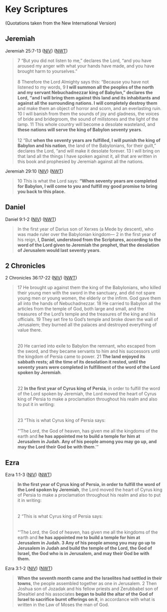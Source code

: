 # Key Scriptures

(Quotations taken from the New International Version)

## Jeremiah

Jeremiah 25:7-13 ([NIV](https://www.biblegateway.com/passage/?search=Jeremiah+25%3A7-13+&version=NIV))
([NWT](https://wol.jw.org/en/wol/l/r1/lp-e?q=jeremiah+25%3A7-13))

> 7 “But you did not listen to me,” declares the Lord, “and you have aroused my anger with what your hands have made,
> and you have brought harm to yourselves.” <br><br> 8 Therefore the Lord Almighty says this: “Because you have not
> listened to my words, 9 **I will summon all the peoples of the north and my servant Nebuchadnezzar king of Babylon,”
> declares the Lord, “and I will bring them against this land and its inhabitants and against all the surrounding
> nations. I will completely destroy them** and make them an object of horror and scorn, and an everlasting ruin. 10 I
> will banish from them the sounds of joy and gladness, the voices of bride and bridegroom, the sound of millstones and
> the light of the lamp. 11 This whole country will become a desolate wasteland, and **these nations will serve the king
> of Babylon seventy years**. <br><br> 12 “But **when the seventy years are fulfilled, I will punish the king of Babylon
> and his nation**, the land of the Babylonians, for their guilt,” declares the Lord, “and will make it desolate
> forever. 13 I will bring on that land all the things I have spoken against it, all that are written in this book and
> prophesied by Jeremiah against all the nations.

Jeremiah 29:10 ([NIV](https://www.biblegateway.com/passage/?search=Jeremiah+29%3A10&version=NIV))
([NWT](https://wol.jw.org/en/wol/l/r1/lp-e?q=jeremiah+29%3A10))

> 10 This is what the Lord says: **“When seventy years are completed for Babylon, I will come to you and fulfill my good
> promise to bring you back to this place.**

## Daniel

Daniel 9:1-2 ([NIV](https://www.biblegateway.com/passage/?search=Daniel+9%3A1-2&version=NIV))
([NWT](https://wol.jw.org/en/wol/l/r1/lp-e?q=Daniel+9%3A1-2))

> In the first year of Darius son of Xerxes (a Mede by descent), who was made ruler over the Babylonian kingdom— 2 in
> the first year of his reign, **I, Daniel, understood from the Scriptures, according to the word of the Lord given to
> Jeremiah the prophet, that the desolation of Jerusalem would last seventy years**.

## 2 Chronicles

2 Chronicles 36:17-22 ([NIV](https://www.biblegateway.com/passage/?search=2+Chronicles+36%3A17-23&version=NIV))
([NWT](https://wol.jw.org/en/wol/l/r1/lp-e?q=2+Chronicles+36%3A17-23))

> 17 He brought up against them the king of the Babylonians, who killed their young men with the sword in the sanctuary,
> and did not spare young men or young women, the elderly or the infirm. God gave them all into the hands of
> Nebuchadnezzar. 18 He carried to Babylon all the articles from the temple of God, both large and small, and the
> treasures of the Lord’s temple and the treasures of the king and his officials. 19 They set fire to God’s temple and
> broke down the wall of Jerusalem; they burned all the palaces and destroyed everything of value there. <br><br>  
>  20 He carried into exile to Babylon the remnant, who escaped from the sword, and they became servants to him and his successors
> until the kingdom of Persia came to power. 21 **The land enjoyed its sabbath rests; all the time of its desolation it rested,
> until the seventy years were completed in fulfillment of the word of the Lord spoken by Jeremiah**. <br><br>  
>  22 **In the first year of Cyrus king of Persia**, in order to fulfill the word of the Lord spoken by Jeremiah, the
> Lord moved the heart of Cyrus king of Persia to make a proclamation throughout his realm and also to put it in
> writing: <br><br>  
>  23 “This is what Cyrus king of Persia says: <br><br> “‘The Lord, the God of heaven, has given me all the kingdoms of the
> earth and **he has appointed me to build a temple for him at Jerusalem in Judah. Any of his people among you may go up,
> and may the Lord their God be with them**.’”

## Ezra

Ezra 1:1-3 ([NIV](https://www.biblegateway.com/passage/?search=Ezra+1%3A1-3&version=NIV))
([NWT](https://wol.jw.org/en/wol/l/r1/lp-e?q=Ezra+1%3A1-3))

> **In the first year of Cyrus king of Persia, in order to fulfill the word of the Lord spoken by Jeremiah**, the Lord
> moved the heart of Cyrus king of Persia to make a proclamation throughout his realm and also to put it in writing:
> <br><br>  
>  2 “This is what Cyrus king of Persia says: <br><br>  
>  “‘The Lord, the God of heaven, has given me all the kingdoms of the earth and **he has appointed me to build a temple
> for him at Jerusalem in Judah. 3 Any of his people among you may go up to Jerusalem in Judah and build the temple of
> the Lord, the God of Israel, the God who is in Jerusalem, and may their God be with them.**

Ezra 3:1-2 ([NIV](https://www.biblegateway.com/passage/?search=Ezra+3%3A1-2&version=NIV))
([NWT](https://wol.jw.org/en/wol/l/r1/lp-e?q=Ezra+3%3A1-2))

> **When the seventh month came and the Israelites had settled in their towns**, the people assembled together as one in
> Jerusalem. 2 Then Joshua son of Jozadak and his fellow priests and Zerubbabel son of Shealtiel and his associates
> **began to build the altar of the God of Israel to sacrifice burnt offerings on it**, in accordance with what is
> written in the Law of Moses the man of God.
